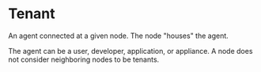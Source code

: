 # Tenant

An agent connected at a given node. The node "houses" the agent.

The agent can be a user, developer, application, or appliance. A node does not consider neighboring nodes to be tenants. 